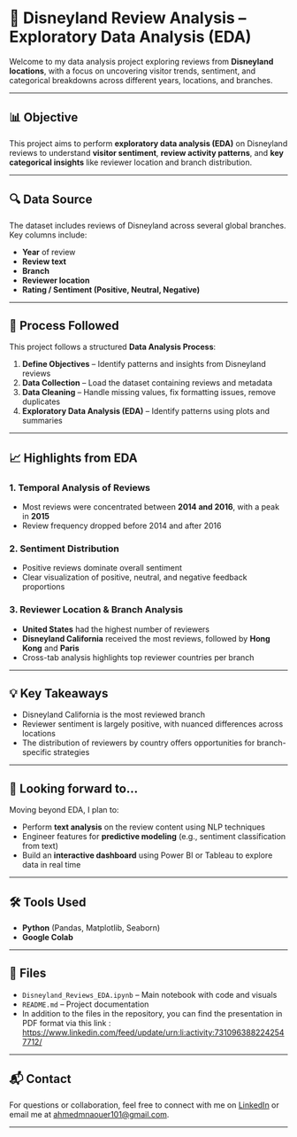 # 🏰 Disneyland Review Analysis – Exploratory Data Analysis (EDA)

Welcome to my data analysis project exploring reviews from **Disneyland locations**, with a focus on uncovering visitor trends, sentiment, and categorical breakdowns across different years, locations, and branches.

---

## 📊 Objective

This project aims to perform **exploratory data analysis (EDA)** on Disneyland reviews to understand **visitor sentiment**, **review activity patterns**, and **key categorical insights** like reviewer location and branch distribution.

---

## 🔍 Data Source

The dataset includes reviews of Disneyland across several global branches. Key columns include:

- **Year** of review  
- **Review text**  
- **Branch**  
- **Reviewer location**  
- **Rating / Sentiment (Positive, Neutral, Negative)**  

---

## 🧪 Process Followed

This project follows a structured **Data Analysis Process**:

1. **Define Objectives** – Identify patterns and insights from Disneyland reviews  
2. **Data Collection** – Load the dataset containing reviews and metadata  
3. **Data Cleaning** – Handle missing values, fix formatting issues, remove duplicates  
4. **Exploratory Data Analysis (EDA)** – Identify patterns using plots and summaries 

---

## 📈 Highlights from EDA

### 1. Temporal Analysis of Reviews
- Most reviews were concentrated between **2014 and 2016**, with a peak in **2015**  
- Review frequency dropped before 2014 and after 2016 

### 2. Sentiment Distribution
- Positive reviews dominate overall sentiment  
- Clear visualization of positive, neutral, and negative feedback proportions  

### 3. Reviewer Location & Branch Analysis
- **United States** had the highest number of reviewers  
- **Disneyland California** received the most reviews, followed by **Hong Kong** and **Paris**  
- Cross-tab analysis highlights top reviewer countries per branch  

---

## 💡 Key Takeaways

- Disneyland California is the most reviewed branch  
- Reviewer sentiment is largely positive, with nuanced differences across locations  
- The distribution of reviewers by country offers opportunities for branch-specific strategies  

---

## 🚀 Looking forward to...

Moving beyond EDA, I plan to:
- Perform **text analysis** on the review content using NLP techniques  
- Engineer features for **predictive modeling** (e.g., sentiment classification from text)  
- Build an **interactive dashboard** using Power BI or Tableau to explore data in real time  

---

## 🛠 Tools Used

- **Python** (Pandas, Matplotlib, Seaborn)  
- **Google Colab** 

---

## 📎 Files

- `Disneyland_Reviews_EDA.ipynb` – Main notebook with code and visuals  
- `README.md` – Project documentation
- In addition to the files in the repository, you can find the presentation in PDF format via this link : https://www.linkedin.com/feed/update/urn:li:activity:7310963882242547712/

---

## 📬 Contact

For questions or collaboration, feel free to connect with me on [LinkedIn](#https://www.linkedin.com/in/ahmedmnaouer/) or email me at ahmedmnaouer101@gmail.com.

---
